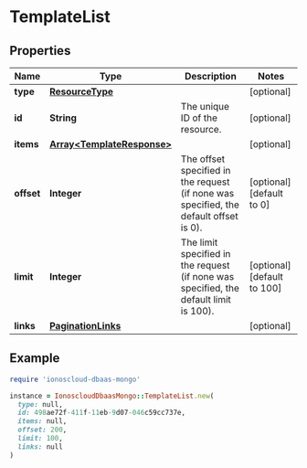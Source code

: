# TemplateList

## Properties

| Name | Type | Description | Notes |
| ---- | ---- | ----------- | ----- |
| **type** | [**ResourceType**](ResourceType.md) |  | [optional] |
| **id** | **String** | The unique ID of the resource. | [optional] |
| **items** | [**Array&lt;TemplateResponse&gt;**](TemplateResponse.md) |  | [optional] |
| **offset** | **Integer** | The offset specified in the request (if none was specified, the default offset is 0).  | [optional][default to 0] |
| **limit** | **Integer** | The limit specified in the request (if none was specified, the default limit is 100).  | [optional][default to 100] |
| **links** | [**PaginationLinks**](PaginationLinks.md) |  | [optional] |

## Example

```ruby
require 'ionoscloud-dbaas-mongo'

instance = IonoscloudDbaasMongo::TemplateList.new(
  type: null,
  id: 498ae72f-411f-11eb-9d07-046c59cc737e,
  items: null,
  offset: 200,
  limit: 100,
  links: null
)
```

